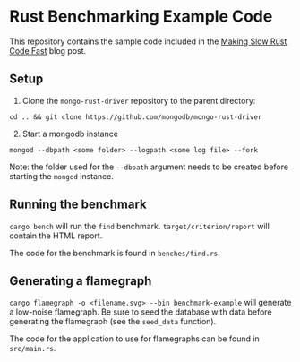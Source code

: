 # Rust Benchmarking Example Code

This repository contains the sample code included in the [Making Slow Rust Code Fast]() blog post.

## Setup

1. Clone the `mongo-rust-driver` repository to the parent directory:

``` shell
cd .. && git clone https://github.com/mongodb/mongo-rust-driver
```

2. Start a mongodb instance

``` shell
mongod --dbpath <some folder> --logpath <some log file> --fork
```

Note: the folder used for the `--dbpath` argument needs to be created before starting the `mongod` instance.

## Running the benchmark

`cargo bench` will run the `find` benchmark. `target/criterion/report` will contain the HTML report.

The code for the benchmark is found in `benches/find.rs`.

## Generating a flamegraph

`cargo flamegraph -o <filename.svg> --bin benchmark-example` will generate a low-noise flamegraph. Be sure to seed the database with data before generating the flamegraph (see the `seed_data` function).

The code for the application to use for flamegraphs can be found in `src/main.rs`.
